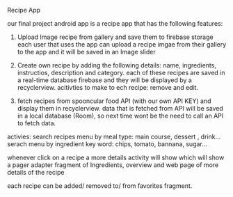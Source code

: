 Recipe App

our final project android app is a recipe app that has the following features:

1. Upload Image recipe from gallery and save them to firebase storage 
each user that uses the app can upload a recipe imgae from their gallery to the app and it will be saved in an Image slider

 
 
2. Create own recipe by adding the following details:
name, ingredients, instructios, description and category.
each of these recipes are saved in a real-time database firebase and they will be displayed by a recyclerview.
acitivties to make to ech recipe: remove and edit.

3. fetch recipes from spooncular food API (with our own API KEY) and display them in recyclerview. 
data that is fetched from API will be saved in a local database (Room), so next time wont be the need to call an API to fetch data.

activies: 
search recipes menu by meal type: main course, dessert , drink...
serach menu by ingredient key word: chips, tomato, bannana, sugar...

whenever click on a recipe a  more details activity will show which will show a pager adapter fragment of Ingredients, overview and web page of more details of the recipe

each recipe can be added/ removed to/ from favorites fragment.
